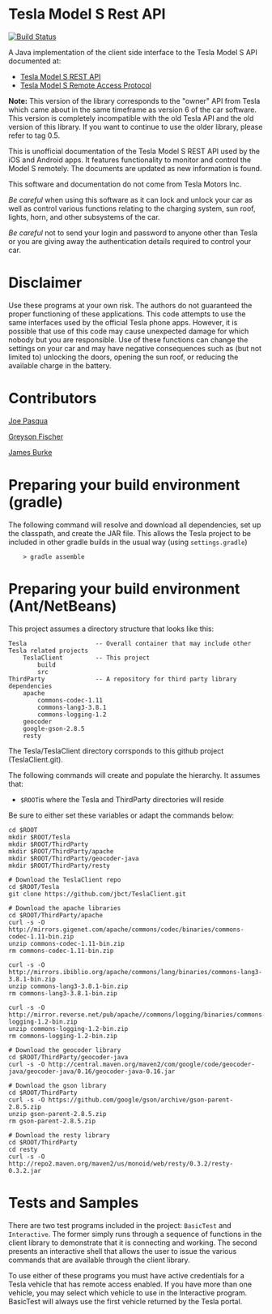 # Tesla Model S Rest API 

[![Build Status](https://travis-ci.org/jbct/TeslaClient.svg?branch=master)](https://travis-ci.org/jbct/TeslaClient)

A Java implementation of the client side interface to the Tesla Model S API documented at:

+	[Tesla Model S REST API](https://tesla-api.timdorr.com/)
+	[Tesla Model S Remote Access Protocol](http://tinyurl.com/mnjyhbb)

**Note:** This version of the library corresponds to the "owner" API from Tesla which came about in the same timeframe as version 6 of the car software. This version is completely incompatible with the old Tesla API and the old version of this library. If you want to continue to use the older library, please refer to tag 0.5.

This is unofficial documentation of the Tesla Model S REST API used by the iOS and Android apps. It features functionality to monitor and control the Model S remotely. The documents are updated as new information is found.

This software and documentation do not come from Tesla Motors Inc.

*Be careful* when using this software as it can lock and unlock your car as well as control various functions relating to the charging system, sun roof, lights, horn, and other subsystems of the car.

*Be careful* not to send your login and password to anyone other than Tesla or you are giving away the authentication details required to control your car.

# Disclaimer

Use these programs at your own risk. The authors do not guaranteed the proper functioning of these applications. This code attempts to use the same interfaces used by the official Tesla phone apps. However, it is possible that use of this code may cause unexpected damage for which nobody but you are responsible. Use of these functions can change the settings on your car and may have negative consequences such as (but not limited to) unlocking the doors, opening the sun roof, or reducing the available charge in the battery.

# Contributors
[Joe Pasqua](https://github.com/jpasqua)

[Greyson Fischer](https://github.com/greyson)

[James Burke](https://github.com/jbct)

# Preparing your build environment (gradle)

The following command will resolve and download all dependencies, set
up the classpath, and create the JAR file.  This allows the Tesla
project to be included in other gradle builds in the usual way (using
`settings.gradle`)

        > gradle assemble

# Preparing your build environment (Ant/NetBeans)

This project assumes a directory structure that looks like this:

	Tesla					-- Overall container that may include other Tesla related projects
		TeslaClient			-- This project
			build
			src
	ThirdParty				-- A repository for third party library dependencies
		apache
			commons-codec-1.11
			commons-lang3-3.8.1
			commons-logging-1.2
		geocoder
		google-gson-2.8.5
		resty

The Tesla/TeslaClient directory corrsponds to this github project (TeslaClient.git). 

The following commands will create and populate the hierarchy. It assumes that:

+ <code>$ROOT</code>is where the Tesla and ThirdParty directories will reside

Be sure to either set these variables or adapt the commands below:

	cd $ROOT
	mkdir $ROOT/Tesla
    mkdir $ROOT/ThirdParty
    mkdir $ROOT/ThirdParty/apache
    mkdir $ROOT/ThirdParty/geocoder-java
    mkdir $ROOT/ThirdParty/resty

    # Download the TeslaClient repo
    cd $ROOT/Tesla
    git clone https://github.com/jbct/TeslaClient.git

	# Download the apache libraries
	cd $ROOT/ThirdParty/apache
	curl -s -O http://mirrors.gigenet.com/apache/commons/codec/binaries/commons-codec-1.11-bin.zip
	unzip commons-codec-1.11-bin.zip
    rm commons-codec-1.11-bin.zip

	curl -s -O http://mirrors.ibiblio.org/apache/commons/lang/binaries/commons-lang3-3.8.1-bin.zip
	unzip commons-lang3-3.8.1-bin.zip
    rm commons-lang3-3.8.1-bin.zip

	curl -s -O http://mirror.reverse.net/pub/apache//commons/logging/binaries/commons-logging-1.2-bin.zip
	unzip commons-logging-1.2-bin.zip
	rm commons-logging-1.2-bin.zip

	# Download the geocoder library
	cd $ROOT/ThirdParty/geocoder-java
	curl -s -O http://central.maven.org/maven2/com/google/code/geocoder-java/geocoder-java/0.16/geocoder-java-0.16.jar

	# Download the gson library
	cd $ROOT/ThirdParty
	curl -s -O https://github.com/google/gson/archive/gson-parent-2.8.5.zip
	unzip gson-parent-2.8.5.zip
	rm gson-parent-2.8.5.zip

	# Download the resty library
    cd $ROOT/ThirdParty
	cd resty
	curl -s -O http://repo2.maven.org/maven2/us/monoid/web/resty/0.3.2/resty-0.3.2.jar

# Tests and Samples
There are two test programs included in the project: <code>BasicTest</code> and <code>Interactive</code>. The former simply runs through a sequence of functions in the client library to demonstrate that it is connecting and working. The second presents an interactive shell that allows the user to issue the various commands that are available through the client library.

To use either of these programs you must have active credentials for a Tesla vehicle that has remote access enabled. If you have more than one vehicle, you may select which vehicle to use in the Interactive program. BasicTest will always use the first vehicle returned by the Tesla portal.

